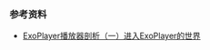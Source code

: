 ### 参考资料
- [ExoPlayer播放器剖析（一）进入ExoPlayer的世界](https://blog.csdn.net/achina2011jy/article/details/112781822)
